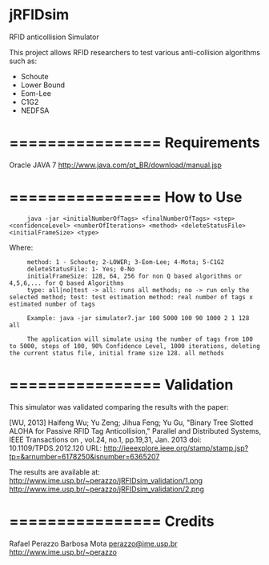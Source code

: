 jRFIDsim
========

RFID anticollision Simulator

This project allows RFID researchers to test various anti-collision algorithms such as:

- Schoute
- Lower Bound
- Eom-Lee
- C1G2
- NEDFSA

================
Requirements
================

Oracle JAVA 7
http://www.java.com/pt_BR/download/manual.jsp



================
How to Use
================

		 java -jar <initialNumberOfTags> <finalNumberOfTags> <step> <confidenceLevel> <numberOfIterations> <method> <deleteStatusFile> <initialFrameSize> <type>

  Where: 
  
		 method: 1 - Schoute; 2-LOWER; 3-Eom-Lee; 4-Mota; 5-C1G2
		 deleteStatusFile: 1- Yes; 0-No
		 initialFrameSize: 128, 64, 256 for non Q based algorithms or 4,5,6,... for Q based Algorithms
		 type: all|no|test -> all: runs all methods; no -> run only the selected method; test: test estimation method: real number of tags x estimated number of tags 		 

		 Example: java -jar simulator7.jar 100 5000 100 90 1000 2 1 128 all
		 
		 The application will simulate using the number of tags from 100 to 5000, steps of 100, 90% Confidence Level, 1000 iterations, deleting the current status file, initial frame size 128. all methods
	
	
================
Validation
================		 
This simulator was validated comparing the results with the paper: 

[WU, 2013] Haifeng Wu; Yu Zeng; Jihua Feng; Yu Gu, "Binary Tree Slotted ALOHA for Passive RFID Tag Anticollision," Parallel and Distributed Systems, IEEE Transactions on , vol.24, no.1, pp.19,31, Jan. 2013
doi: 10.1109/TPDS.2012.120
URL: http://ieeexplore.ieee.org/stamp/stamp.jsp?tp=&arnumber=6178250&isnumber=6365207

The results are available at: 
http://www.ime.usp.br/~perazzo/jRFIDsim_validation/1.png
http://www.ime.usp.br/~perazzo/jRFIDsim_validation/2.png

		 
================
Credits
================
Rafael Perazzo Barbosa Mota
perazzo@ime.usp.br
http://www.ime.usp.br/~perazzo
